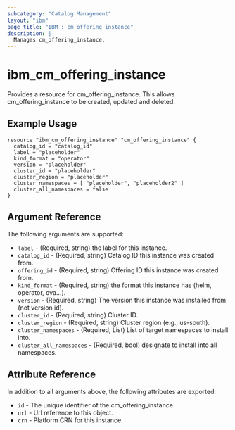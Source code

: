 ```yaml
---
subcategory: "Catalog Management"
layout: "ibm"
page_title: "IBM : cm_offering_instance"
description: |-
  Manages cm_offering_instance.
---
```


# ibm\_cm_offering_instance

Provides a resource for cm_offering_instance. This allows cm_offering_instance to be created, updated and deleted.

## Example Usage

```hcl
resource "ibm_cm_offering_instance" "cm_offering_instance" {
  catalog_id = "catalog_id"
  label = "placeholder"
  kind_format = "operator"
  version = "placeholder"
  cluster_id = "placeholder"
  cluster_region = "placeholder"
  cluster_namespaces = [ "placeholder", "placeholder2" ]
  cluster_all_namespaces = false
}
```

## Argument Reference

The following arguments are supported:

* `label` - (Required, string) the label for this instance.
* `catalog_id` - (Required, string) Catalog ID this instance was created from.
* `offering_id` - (Required, string) Offering ID this instance was created from.
* `kind_format` - (Required, string) the format this instance has (helm, operator, ova...).
* `version` - (Required, string) The version this instance was installed from (not version id).
* `cluster_id` - (Required, string) Cluster ID.
* `cluster_region` - (Required, string) Cluster region (e.g., us-south).
* `cluster_namespaces` - (Required, List) List of target namespaces to install into.
* `cluster_all_namespaces` - (Required, bool) designate to install into all namespaces.

## Attribute Reference

In addition to all arguments above, the following attributes are exported:

* `id` - The unique identifier of the cm_offering_instance.
* `url` - Url reference to this object.
* `crn` - Platform CRN for this instance.
